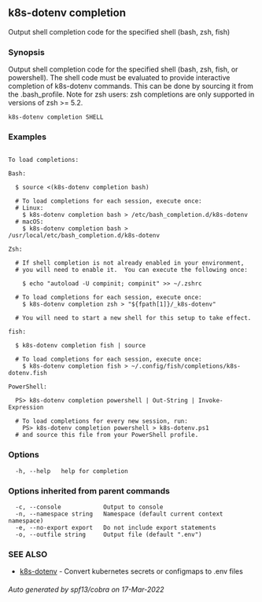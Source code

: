 ## k8s-dotenv completion

Output shell completion code for the specified shell (bash, zsh, fish)

### Synopsis


Output shell completion code for the specified shell (bash, zsh, fish, or powershell). 
The shell code must be evaluated to provide interactive completion of k8s-dotenv commands. 
This can be done by sourcing it from the .bash_profile.
  Note for zsh users: zsh completions are only supported in versions of zsh >= 5.2.

```
k8s-dotenv completion SHELL
```

### Examples

```

To load completions:

Bash:

  $ source <(k8s-dotenv completion bash)

  # To load completions for each session, execute once:
  # Linux:
    $ k8s-dotenv completion bash > /etc/bash_completion.d/k8s-dotenv
  # macOS:
    $ k8s-dotenv completion bash > /usr/local/etc/bash_completion.d/k8s-dotenv
	
Zsh:

  # If shell completion is not already enabled in your environment,
  # you will need to enable it.  You can execute the following once:
	
    $ echo "autoload -U compinit; compinit" >> ~/.zshrc
	
  # To load completions for each session, execute once:
    $ k8s-dotenv completion zsh > "${fpath[1]}/_k8s-dotenv"
	
  # You will need to start a new shell for this setup to take effect.
	
fish:
	
  $ k8s-dotenv completion fish | source
	
  # To load completions for each session, execute once:
    $ k8s-dotenv completion fish > ~/.config/fish/completions/k8s-dotenv.fish
	
PowerShell:
	
  PS> k8s-dotenv completion powershell | Out-String | Invoke-Expression
	
  # To load completions for every new session, run:
    PS> k8s-dotenv completion powershell > k8s-dotenv.ps1
  # and source this file from your PowerShell profile.
```

### Options

```
  -h, --help   help for completion
```

### Options inherited from parent commands

```
  -c, --console            Output to console
  -n, --namespace string   Namespace (default current context namespace)
  -e, --no-export export   Do not include export statements
  -o, --outfile string     Output file (default ".env")
```

### SEE ALSO

* [k8s-dotenv](k8s-dotenv.md)	 - Convert kubernetes secrets or configmaps to .env files

###### Auto generated by spf13/cobra on 17-Mar-2022
